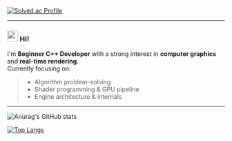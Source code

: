
[![Solved.ac Profile](http://mazassumnida.wtf/api/v2/generate_badge?boj=dev_hana)](https://solved.ac/dev_hana/)

*****
### <img src="https://raw.githubusercontent.com/Tarikul-Islam-Anik/Animated-Fluent-Emojis/master/Emojis/Hand%20gestures/Waving%20Hand.png" width=25 height=25> Hi!
I'm **Beginner C++ Developer** with a strong interest in **computer graphics** and **real-time rendering**.  
Currently focusing on:
> - Algorithm problem-solving
> - Shader programming & GPU pipeline
> - Engine architecture & internals
*****

![Anurag's GitHub stats](https://github-readme-stats.vercel.app/api?username=DevHana86&show_icons=true&theme=radical)

[![Top Langs](https://github-readme-stats.vercel.app/api/top-langs/?username=DevHana86&theme=radical)](https://github.com/anuraghazra/github-readme-stats)

